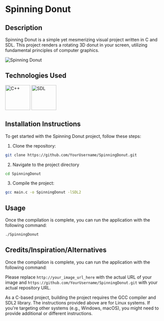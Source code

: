 # Spinning Donut

## Description
Spinning Donut is a simple yet mesmerizing visual project written in C and SDL. This project renders a rotating 3D donut in your screen, utilizing fundamental principles of computer graphics.

![Spinning Donut](./result.gif)

## Technologies Used

[<img src="https://upload.wikimedia.org/wikipedia/commons/3/35/The_C_Programming_Language_logo.svg" alt="C++" height="80">](https://en.wikipedia.org/wiki/C_(programming_language)) [<img src="https://www.libsdl.org/media/SDL_logo.png" alt="SDL" height="80">](https://www.libsdl.org/index.php)

## Installation Instructions

To get started with the Spinning Donut project, follow these steps:

1. Clone the repository:
```bash
git clone https://github.com/YourUsername/SpinningDonut.git
```

2. Navigate to the project directory
```bash
cd SpinningDonut
```
3. Compile the project:
```bash
gcc main.c -o SpinningDonut -lSDL2
```

## Usage

Once the compilation is complete, you can run the application with the following command:

```bash
./SpinningDonut
```
## Credits/Inspiration/Alternatives

Once the compilation is complete, you can run the application with the following command:

Please replace `http://your_image_url_here` with the actual URL of your image and `https://github.com/YourUsername/SpinningDonut.git` with your actual repository URL.

As a C-based project, building the project requires the GCC compiler and SDL2 library. The instructions provided above are for Linux systems. If you're targeting other systems (e.g., Windows, macOS), you might need to provide additional or different instructions.
